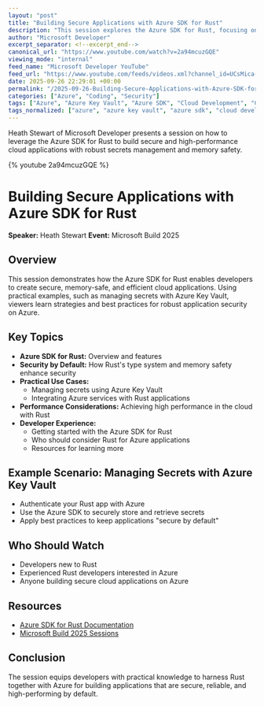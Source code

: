 ```yaml
---
layout: "post"
title: "Building Secure Applications with Azure SDK for Rust"
description: "This session explores the Azure SDK for Rust, focusing on how developers can build secure, memory-safe, and high-performance cloud applications. With practical examples, such as managing secrets using Azure Key Vault, viewers are guided through best practices for creating secure-by-default solutions on Azure. Whether you're new to Rust or a seasoned developer, the talk delivers actionable insights and demonstrates real-world use cases for integrating Rust with Azure services."
author: "Microsoft Developer"
excerpt_separator: <!--excerpt_end-->
canonical_url: "https://www.youtube.com/watch?v=2a94mcuzGQE"
viewing_mode: "internal"
feed_name: "Microsoft Developer YouTube"
feed_url: "https://www.youtube.com/feeds/videos.xml?channel_id=UCsMica-v34Irf9KVTh6xx-g"
date: 2025-09-26 22:29:01 +00:00
permalink: "/2025-09-26-Building-Secure-Applications-with-Azure-SDK-for-Rust.html"
categories: ["Azure", "Coding", "Security"]
tags: ["Azure", "Azure Key Vault", "Azure SDK", "Cloud Development", "Coding", "Developer Tools", "High Performance Computing", "Memory Safety", "Microsoft Build", "MSBuild", "Programming Languages", "Rust", "Secrets Management", "Secure Applications", "Security", "Security Best Practices", "Videos"]
tags_normalized: ["azure", "azure key vault", "azure sdk", "cloud development", "coding", "developer tools", "high performance computing", "memory safety", "microsoft build", "msbuild", "programming languages", "rust", "secrets management", "secure applications", "security", "security best practices", "videos"]
---
```


Heath Stewart of Microsoft Developer presents a session on how to leverage the Azure SDK for Rust to build secure and high-performance cloud applications with robust secrets management and memory safety.<!--excerpt_end-->

{% youtube 2a94mcuzGQE %}

# Building Secure Applications with Azure SDK for Rust

**Speaker:** Heath Stewart
**Event:** Microsoft Build 2025

## Overview

This session demonstrates how the Azure SDK for Rust enables developers to create secure, memory-safe, and efficient cloud applications. Using practical examples, such as managing secrets with Azure Key Vault, viewers learn strategies and best practices for robust application security on Azure.

## Key Topics

- **Azure SDK for Rust:** Overview and features
- **Security by Default:** How Rust's type system and memory safety enhance security
- **Practical Use Cases:**
  - Managing secrets using Azure Key Vault
  - Integrating Azure services with Rust applications
- **Performance Considerations:** Achieving high performance in the cloud with Rust
- **Developer Experience:**
   - Getting started with the Azure SDK for Rust
   - Who should consider Rust for Azure applications
   - Resources for learning more

## Example Scenario: Managing Secrets with Azure Key Vault

- Authenticate your Rust app with Azure
- Use the Azure SDK to securely store and retrieve secrets
- Apply best practices to keep applications "secure by default"

## Who Should Watch

- Developers new to Rust
- Experienced Rust developers interested in Azure
- Anyone building secure cloud applications on Azure

## Resources

- [Azure SDK for Rust Documentation](https://aka.ms/build25/plan/ADAI_DevStartPlan)
- [Microsoft Build 2025 Sessions](https://build.microsoft.com)

## Conclusion

The session equips developers with practical knowledge to harness Rust together with Azure for building applications that are secure, reliable, and high-performing by default.
